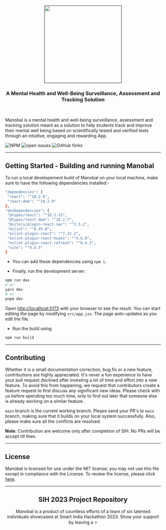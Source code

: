 <p align="center">
  <a href="" target="_blank">
    <img src="https://github.com/Ishaan2053/Manobal/assets/113186458/e6573016-998d-4d41-ab31-d66e674ef03d" height="250px" weight="250px">
  </a>
</p>

<h3 align="center">
A Mental Health and Well-Being Surveillance, Assessment and Tracking Solution
</h3>

<br>

Manobal is a mental health and well-being surveillance, assessment and tracking solution meant as a solution to help students track and improve their mental well being based on scientifically tested and verified tests through an intuitive, engaging and rewarding App.

![NPM](https://img.shields.io/npm/l/next) ![open issues](https://img.shields.io/bitbucket/issues/ishaan2053/Manobal?style=plastic) ![GitHub forks](https://img.shields.io/github/forks/ishaan2053/Manobal?style=plastic)

---

## Getting Started - Building and running Manobal

To run a local developement build of Manobal on your local machine, make sure to have the following dependencies installed:-
    
   ```bash 
"dependencies": {
    "react": "^18.2.0",
    "react-dom": "^18.2.0"
  },
  "devDependencies": {
    "@types/react": "^18.2.15",
    "@types/react-dom": "^18.2.7",
    "@vitejs/plugin-react-swc": "^3.3.2",
    "eslint": "^8.45.0",
    "eslint-plugin-react": "^7.32.2",
    "eslint-plugin-react-hooks": "^4.6.0",
    "eslint-plugin-react-refresh": "^0.4.3",
    "vite": "^4.4.5"
  }
```
    
- You can add these dependencies using `npm i`.
    


- Finally, run the development server:

```bash
npm run dev
# or
yarn dev
# or
pnpm dev
```

Open [http://localhost:5173](http://localhost:5173) with your browser to see the result.
You can start editing the page by modifying `src/app.jsx`. The page auto-updates as you edit the file.

- Run the build using

```bash
npm run build
```

---

## Contributing

Whether it is a small documentation correction, bug fix or a new feature, contributions are highly appreciated. It's never a fun experience to have your pull request declined after investing a lot of time and effort into a new feature. To avoid this from happening, we request that contributors create a feature request to first discuss any significant new ideas. Please check with us before spending too much time, only to find out later that someone else is already working on a similar feature.

`main` branch is the current working branch. Please send your PR's to `main` branch, making sure that it builds on your local system successfully. Also, please make sure all the conflicts are resolved.

**Note**: Contribution are welcome only after completion of SIH. No PRs will be accept till then.

---

## License

Manobal is licensed for use under the MIT license; you may not use this file except in compliance with the License. To review the license, please click [here](LICENSE).

---

<h2 align="center"> SIH 2023 Project Repository </h2>

<p align="center">Manobal is a product of countless efforts of a team of six talented individuals showcased at Smart India Hackathon 2023. Show your support by leaving a ⭐</p>
